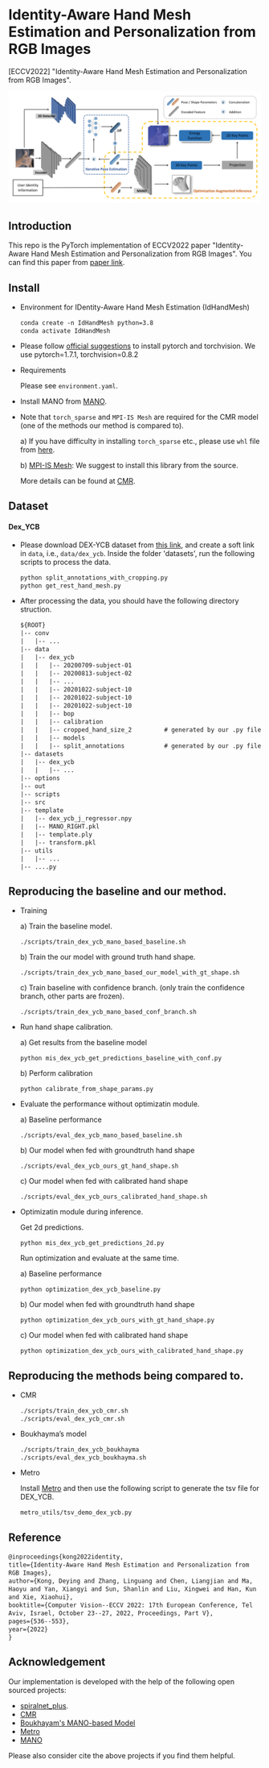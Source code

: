 
# Identity-Aware Hand Mesh Estimation and Personalization from RGB Images
\[ECCV2022\] "Identity-Aware Hand Mesh Estimation and Personalization from RGB Images".

<p align="center">
<img src="./readme_images/fig_1.png" >
</p>

## Introduction
This repo is the PyTorch implementation of ECCV2022 paper "Identity-Aware Hand Mesh Estimation and Personalization from RGB Images". 
You can find this paper from [paper link](https://arxiv.org/pdf/2209.10840.pdf).

## Install 
+ Environment for IDentity-Aware Hand Mesh Estimation (IdHandMesh)
    ```
    conda create -n IdHandMesh python=3.8   
    conda activate IdHandMesh
    ```
+ Please follow [official suggestions](https://pytorch.org/) to install pytorch and torchvision. We use pytorch=1.7.1, torchvision=0.8.2
+ Requirements

  Please see `environment.yaml`.

+ Install MANO from [MANO](https://github.com/hassony2/manopth).

+ Note that `torch_sparse` and `MPI-IS Mesh` are required for the CMR model (one of the methods our method is compared to).

  a) If you have difficulty in installing `torch_sparse` etc., please use `whl` file from [here](https://pytorch-geometric.com/whl/).
  
  b) [MPI-IS Mesh](https://github.com/MPI-IS/mesh): We suggest to install this library from the source.

  More details can be found at [CMR](https://github.com/SeanChenxy/HandMesh).


## Dataset
#### Dex_YCB
+ Please download DEX-YCB dataset from [this link](https://dex-ycb.github.io/), 
and create a soft link in `data`, i.e., `data/dex_ycb`. Inside the folder 'datasets', 
run the following scripts to process the data.
  ```
  python split_annotations_with_cropping.py
  python get_rest_hand_mesh.py
  ```
+ After processing the data, you should have the following directory struction.
  ```  
  ${ROOT} 
  |-- conv
  |   |-- ...
  |-- data
  |   |-- dex_ycb
  |   |   |-- 20200709-subject-01
  |   |   |-- 20200813-subject-02
  |   |   |-- ...
  |   |   |-- 20201022-subject-10
  |   |   |-- 20201022-subject-10
  |   |   |-- 20201022-subject-10
  |   |   |-- bop
  |   |   |-- calibration
  |   |   |-- cropped_hand_size_2         # generated by our .py file
  |   |   |-- models
  |   |   |-- split_annotations           # generated by our .py file
  |-- datasets
  |   |-- dex_ycb
  |   |   |-- ...
  |-- options
  |-- out
  |-- scripts
  |-- src
  |-- template
  |   |-- dex_ycb_j_regressor.npy
  |   |-- MANO_RIGHT.pkl
  |   |-- template.ply 
  |   |-- transform.pkl
  |-- utils
  |   |-- ...
  |-- ....py
  ```  

## Reproducing the baseline and our method.
+ Training 
  
  a) Train the baseline model.
  ```
  ./scripts/train_dex_ycb_mano_based_baseline.sh
  ```
  b) Train the our model with ground truth hand shape.
  ```
  ./scripts/train_dex_ycb_mano_based_our_model_with_gt_shape.sh
  ```
  c) Train baseline with confidence branch. (only train the confidence branch, other parts are frozen).
  ```
  ./scripts/train_dex_ycb_mano_based_conf_branch.sh
  ```
+ Run hand shape calibration.

  a) Get results from the baseline model
    ```
    python mis_dex_ycb_get_predictions_baseline_with_conf.py
    ```
  b) Perform calibration
    ```
    python calibrate_from_shape_params.py
    ```
+ Evaluate the performance without optimizatin module.

  a) Baseline performance
    ```
    ./scripts/eval_dex_ycb_mano_based_baseline.sh
    ```
  b) Our model when fed with groundtruth hand shape
    ```
    ./scripts/eval_dex_ycb_ours_gt_hand_shape.sh
    ```
  c) Our model when fed with calibrated hand shape
    ```
    ./scripts/eval_dex_ycb_ours_calibrated_hand_shape.sh
    ```
+ Optimizatin module during inference.

  Get 2d predictions.
  ```
  python mis_dex_ycb_get_predictions_2d.py
  ```
  Run optimization and evaluate at the same time.

  a) Baseline performance
    ```
    python optimization_dex_ycb_baseline.py
    ```
  b) Our model when fed with groundtruth hand shape
    ```
    python optimization_dex_ycb_ours_with_gt_hand_shape.py
    ```
  c) Our model when fed with calibrated hand shape
    ```
    python optimization_dex_ycb_ours_with_calibrated_hand_shape.py
    ```


## Reproducing the methods being compared to.

+ CMR
  ```
  ./scripts/train_dex_ycb_cmr.sh
  ./scripts/eval_dex_ycb_cmr.sh
  ```
+ Boukhayma’s model
  ```
  ./scripts/train_dex_ycb_boukhayma
  ./scripts/eval_dex_ycb_boukhayma.sh
  ```
+ Metro

  Install [Metro](https://github.com/microsoft/MeshTransformer) and then use the following script to generate the tsv file for DEX_YCB.
  ```
  metro_utils/tsv_demo_dex_ycb.py
  ```
  
## Reference

  ```
  @inproceedings{kong2022identity,
  title={Identity-Aware Hand Mesh Estimation and Personalization from RGB Images},
  author={Kong, Deying and Zhang, Linguang and Chen, Liangjian and Ma, Haoyu and Yan, Xiangyi and Sun, Shanlin and Liu, Xingwei and Han, Kun and Xie, Xiaohui},
  booktitle={Computer Vision--ECCV 2022: 17th European Conference, Tel Aviv, Israel, October 23--27, 2022, Proceedings, Part V},
  pages={536--553},
  year={2022}
}
  ```

## Acknowledgement
Our implementation is developed with the help of the following open sourced projects:

+ [spiralnet_plus](https://github.com/sw-gong/spiralnet_plus?utm_source=catalyzex.com).
+ [CMR](https://github.com/SeanChenxy/HandMesh)
+ [Boukhayam's MANO-based Model](https://github.com/boukhayma/3dhand)
+ [Metro](https://github.com/microsoft/MeshTransformer)
+ [MANO](https://github.com/hassony2/manopth)

Please also consider cite the above projects if you find them helpful.
